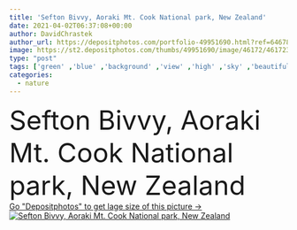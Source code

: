 ```yaml
---
title: 'Sefton Bivvy, Aoraki Mt. Cook National park, New Zealand'
date: 2021-04-02T06:37:08+00:00
author: DavidChrastek
author_url: https://depositphotos.com/portfolio-49951690.html?ref=64678756
image: https://st2.depositphotos.com/thumbs/49951690/image/46172/461723876/api_thumb_450.jpg?forcejpeg=true
type: "post"
tags: ['green' ,'blue' ,'background' ,'view' ,'high' ,'sky' ,'beautiful' ,'travel' ,'summer' ,'grass' ,'park' ,'nature' ,'morning' ,'best' ,'natural' ,'cloud' ,'mountain' ,'sea' ,'sunrise' ,'landscape' ,'sunset' ,'mist' ,'snow' ,'fog' ,'night' ,'forest' ,'mountains' ,'scenery' ,'clouds' ,'moody' ,'rock' ,'scenic' ,'tourism' ,'track' ,'cloudy' ,'peak' ,'hill' ,'hiking' ,'hills' ,'hike' ,'rocks' ,'summit' ,'valley' ,'hut' ,'hiker' ,'aoraki' ,'national park' ,'new zealand' ,'Sefton' ,'mount cook' ]
categories: 
  - nature
---
```

<div aling="center">
            <font size="60"> Sefton Bivvy, Aoraki Mt. Cook National park, New Zealand</font>   
</div>
<div>
    <a href='https://st2.depositphotos.com/thumbs/49951690/image/46172/461723876/api_thumb_450.jpg?forcejpeg=true?ref=64678756' target=_blank > Go "Depositphotos" to get lage size of this picture ->
        <img href='https://st2.depositphotos.com/thumbs/49951690/image/46172/461723876/api_thumb_450.jpg?forcejpeg=true?ref=64678756' src='https://st2.depositphotos.com/49951690/46172/i/950/depositphotos_461723876-stock-photo-sefton-bivvy-aoraki-cook-national.jpg?forcejpeg=true' alt='Sefton Bivvy, Aoraki Mt. Cook National park, New Zealand' >
    </a>
</div>
